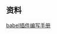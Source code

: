 
##  资料
[babel插件编写手册](https://github.com/jamiebuilds/babel-handbook/blob/master/translations/zh-Hans/plugin-handbook.md)